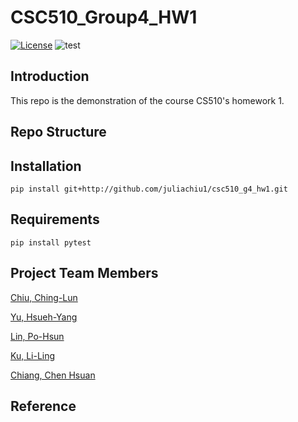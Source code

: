 # CSC510_Group4_HW1
<a href="https://github.com/juliachiu1/csc510_g4_hw1/blob/main/LICENSE"><img 
alt="License" src="https://img.shields.io/badge/license-MIT-green"></a>
![test](https://github.com/juliachiu1/csc510_g4_hw1/actions/workflows/test.yml/badge.svg)

## Introduction
This repo is the demonstration of the course CS510's homework 1.

## Repo Structure

## Installation
```
pip install git+http://github.com/juliachiu1/csc510_g4_hw1.git
```
## Requirements
```
pip install pytest
```

## Project Team Members
[Chiu, Ching-Lun](https://github.com/juliachiu1)

[Yu, Hsueh-Yang](https://github.com/Hsueh-YANG)

[Lin, Po-Hsun](https://github.com/123standup)

[Ku, Li-Ling](https://github.com/Chloe-Ku)

[Chiang, Chen Hsuan](https://github.com/jackson910210)

## Reference
